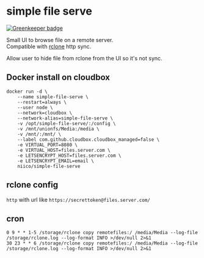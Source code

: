 # simple file serve

[![Greenkeeper badge](https://badges.greenkeeper.io/niicojs/node-simple-file-serve.svg)](https://greenkeeper.io/)

Small UI to browse file on a remote server.  
Compatible with [rclone](https://rclone.org/) http sync.

Allow user to hide file from rclone from the UI so it's not sync.

## Docker install on cloudbox

```
docker run -d \
    --name simple-file-serve \
    --restart=always \
    --user node \
    --network=cloudbox \
    --network-alias=simple-file-serve \
    -v /opt/simple-file-serve/:/config \
    -v /mnt/unionfs/Media:/media \
    -v /mnt/:/mnt/ \
    --label com.github.cloudbox.cloudbox_managed=false \
    -e VIRTUAL_PORT=8080 \
    -e VIRTUAL_HOST=files.server.com \
    -e LETSENCRYPT_HOST=files.server.com \
    -e LETSENCRYPT_EMAIL=email \
    niico/simple-file-serve
```

## rclone config

`http` with url like `https://secrettoken@files.server.com/`

## cron

```
0 9 * * 1-5 /storage/rclone copy remotefiles:/ /media/Media --log-file /storage/rclone.log --log-format INFO >/dev/null 2>&1
30 23 * * 6 /storage/rclone copy remotefiles:/ /media/Media --log-file /storage/rclone.log --log-format INFO >/dev/null 2>&1
```
